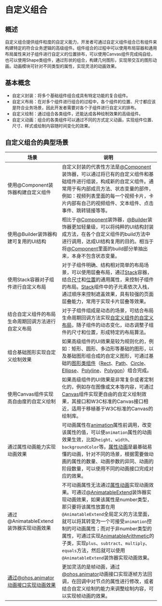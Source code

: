 # 自定义组合
<!--Kit: ArkUI-->
<!--Subsystem: ArkUI-->
<!--Owner: @xiang-shouxing-->
<!--Designer: @xiang-shouxing-->
<!--Tester: @sally__-->
<!--Adviser: @HelloCrease-->

## 概述

自定义组合提供组件粒度的自定义能力，开发者可通过自定义组件组合已有组件来构建特定的符合业务逻辑的高级组件。组件组合的过程中可以使用布局容器和通用布局属性来对子组件进行自定义的位置排布，可以使用Canvas组件完成纯自绘，也可以使用Shape类组件，通过形状的组合，构建几何图形，实现带交互的图形动画。动画模块可针对不同类型的属性，实现灵活的动画效果。

## 基本概念

- 自定义封装：将多个基础组件组合成具有特定功能的复合组件。
- 自定义布局：在对多个组件进行组合的过程中，各个组件的位置、尺寸都应该是符合业务场景，因此开发者需要对各个子组件进行自定义的排布。
- 自定义绘制：通过组合各类组件，还能达成各种绘制效果的高级组件。
- 自定义动画：组合的各类组件可以通过不同的方式定义动画，实现组件位置、尺寸、样式或绘制内容随时间变化的效果。


## 自定义组合的典型场景
|    场景      | 说明     |
|---------------|-----------------------------------------|
| 使用@Component装饰器构建自定义组件   | 自定义封装的代表性方法是[@Component](../ui/state-management/arkts-create-custom-components.md#component)装饰器，可以通过将已有的自定义组件和基础组件进行组装，构成新的自定义组件。通常用于有内部成员方法、状态变量的部件，例如：视频列表里面的每一个视频卡片，卡片内部有自己的视频组件、文本组件、点击事件、跳转链接等等。 |
| 使用@Builder装饰器构建可复用的UI结构   |   相比于[@Component](../ui/state-management/arkts-create-custom-components.md#component)装饰器，[@Builder](../ui/state-management/arkts-builder.md)装饰器更加轻量级，可以将纯粹的UI结构封装成方法，在各个自定义组件的build方法中进行调用，达成UI结构复用的目的。相当于将[@Component](../ui/state-management/arkts-create-custom-components.md#component)里面的build部分单抽出来，本身不包含状态变量。  |
| 使用Stack容器对子组件进行自定义布局   | 对于子组件明确、结构相对简单的布局场景，可以使用层叠布局，通过[Stack](./arkts-layout-development-stack-layout.md)容器，结合[尺寸](../reference/apis-arkui/arkui-ts/ts-universal-attributes-size.md)和[位置](../reference/apis-arkui/arkui-ts/ts-universal-attributes-location.md)的通用属性，来控制子组件的布局。[Stack](./arkts-layout-development-stack-layout.md)组件中的子元素依次入栈，通过顺序来控制遮盖效果，具有较强的页面层叠能力，常用于实现卡片层叠等效果。  |
| 结合自定义组件的布局生命周期回调方法进行自定义布局     |  对于子组件组成是动态的场景，可结合布局生命周期回调方法实现[自定义组件的自定义布局](../ui/state-management/arkts-page-custom-components-layout.md)，随子组件的动态变化，动态调整子组件的尺寸和位置，形成特定的布局算法。  |
| 组合基础图形实现自定义绘制效果|如果高级组件的UI效果是较为规则化的，例如：矩形、圆形、多边形等基础的图形，以及基础图形组合成的自定义图形，可通过基础的[图形类组件](arkts-geometric-shape-drawing.md)（[Rect](../reference/apis-arkui/arkui-ts/ts-drawing-components-rect.md)、[Path](../reference/apis-arkui/arkui-ts/ts-drawing-components-path.md)、[Circle](../reference/apis-arkui/arkui-ts/ts-drawing-components-circle.md)、[Ellipse](../reference/apis-arkui/arkui-ts/ts-drawing-components-ellipse.md)、[Polyline](../reference/apis-arkui/arkui-ts/ts-drawing-components-polyline.md)、[Polygon](../reference/apis-arkui/arkui-ts/ts-drawing-components-polygon.md)）组合完成。 |
| 使用Canvas组件实现高自由度的自定义绘制|如果高级组件的UI效果是非常复杂或者定制化的，例如存在图像或文本等内容，可通过[Canvas](arkts-drawing-customization-on-canvas.md)组件实现更自由的自定义绘制效果，其接口和W3C标准的Canvas接口相近，适用于移植基于W3C标准的Canvas的绘制库。 |
| 通过属性动画能力实现动画效果|可动画属性在[animation](./arkts-attribute-animation-apis.md)属性前调用，改变该属性的值，可以使`animation`属性的动画效果生效，比如`height`、`width`、`backgroundColor`等。[属性动画](./arkts-attribute-animation-apis.md)是最基础易懂的动画，针对不同的场景，根据需要做动画的属性的数量、动画参数的异同、动画的阶段数量，可以使用不同的动画接口完成对应的效果。 |
| 通过@AnimatableExtend装饰器实现动画效果|不可动画属性无法通过[属性动画](./arkts-attribute-animation-apis.md)实现动画效果。可通过[@AnimatableExtend](../ui/state-management/arkts-animatable-extend.md)装饰器实现动画效果，如果该属性是number类型，那只要将该属性放置在用`@AnimatableExtend`全局定义的方法里面，就可以将其转变为一个可接受`animation`控制的可动画属性；而对于非number类型的属性，可通过实现[AnimatableArithmetic](../ui/state-management/arkts-animatable-extend.md)的子类，实现`plus`、`subtract`、`multiply`、`equals`方法，然后就可以使用`@AnimatableExtend`装饰器实现动画效果。 |
| 通过@ohos.animator动画接口实现动画效果|更加灵活的是帧动画，通过[@ohos.animator](../reference/apis-arkui/js-apis-animator.md)动画接口实现逐帧方法回调，在回调中对节点的属性进行修改，或者结合自定义绘制的能力来调整绘制内容，可以实现帧动画的效果。 |

